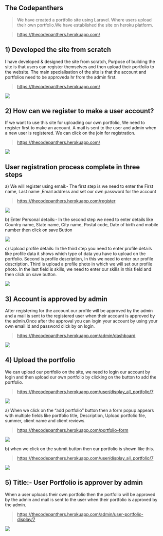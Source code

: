 <h2>The Codepanthers</h2>
<blockquote><p>We have created a portfolio site using Laravel. Where users upload their own portfolio.We have established the site on heroku platform.</p></blockquote>
<blockquote><a href="">https://thecodepanthers.herokuapp.com/</a></blockquote>
<h2>1) Developed the site from scratch</h2>
<p>I have developed & designed the site from scratch, Purpose of building the site is that users can register themselves and then upload their portfolio to the website. The main specialisation of the site is that the account and portfolios need to be approveda hr from the admin first. 
</p>
<blockquote><a href="">https://thecodepanthers.herokuapp.com/</a></blockquote>
<img src="https://user-images.githubusercontent.com/101111690/158738349-e9a585c1-30c5-42df-a54b-efa3edb09385.png">
<h2>2) How can we register to make a user account?</h2>
<p>If we want to use this site for uploading our own portfolio, We need to register first to make an account. A mail is sent to the user and admin when a new user is registered. We can click on the join for registration. </p>
<blockquote><a href="">https://thecodepanthers.herokuapp.com/</a></blockquote>
<img src="https://user-images.githubusercontent.com/101111690/158739090-c57e0c6b-5ca5-4957-bb31-3fb30038e4c8.png">
<h2> User registration process complete in three steps</h2>
<p>a) We will register using email:- The first step is we need to enter the First name, Last name ,Email address and set our own password for the account</p>
<blockquote><a href="">https://thecodepanthers.herokuapp.com/register</a></blockquote>
<img src="https://user-images.githubusercontent.com/101111690/158740357-40237615-5804-458e-81b8-71c09f15975b.png">
<p>b) Enter Personal details:- In the second step we need to enter details like Country name, State name, City name, Postal code, Date of birth and mobile number then click on save Button</p>
<img src="https://user-images.githubusercontent.com/101111690/158740857-7eae8bfc-cee5-44fb-953b-396304db181a.png">
<p>c) Upload profile details: In the third step you need to enter profile details like profile data it shows which type of data you have to upload on the portfolio. Second is profile description, In this we need to enter our profile description. Third is upload a profile photo in which we will set our profile photo. In the last field is skills, we need to enter our skills in this field and then click on save button.</p>
<img src="https://user-images.githubusercontent.com/101111690/158741011-6908cdef-2415-4235-8a82-29e916163734.png">
<h2>3) Account is approved by admin</h2>
<p>After registering for the account our profile will be approved by the admin and a mail is sent to the registered user when their account is approved by the admin.Once after the approval you can login your account by using your own email id and password click by on login.</p>
<blockquote><a href="">https://thecodepanthers.herokuapp.com/admin/dashboard</a></blockquote>
<img src="https://user-images.githubusercontent.com/101111690/158741290-eeabd940-9e72-4d66-89ea-505c0854fb65.png">
<h2>4) Upload the portfolio</h2>
<p>We can upload our portfolio on the site, we need to login our account by login and then upload our own portfolio by clicking on the button to add the portfolio.</p>
<blockquote><a href="">https://thecodepanthers.herokuapp.com/user/display_all_portfolio/7</a></blockquote>
<img src="https://user-images.githubusercontent.com/101111690/158741528-53bf5c9e-7c52-4657-a29c-e2efe57f8421.png">
<p>a) When we click on the “add portfolio” button then a form popup appears with multiple fields like portfolio title, Description, Upload portfolio file, summer, client name and client reviews.</p>
<blockquote><a href="">https://thecodepanthers.herokuapp.com/portfolio-form</a></blockquote>
<img src="https://user-images.githubusercontent.com/101111690/158741707-b61146aa-c32f-4a48-9ef8-d4c29f295d30.png">
<p>b) when we click on the submit button then our portfolio is shown like this.</p>
<blockquote><a href="">https://thecodepanthers.herokuapp.com/user/display_all_portfolio/7</a></blockquote>
<img src="https://user-images.githubusercontent.com/101111690/158741910-9cc328ec-ae42-4b6e-9e36-7aca77bd338f.png">
<h2>5) Title:- User Portfolio is approver by admin</h2>
<p>When a user uploads their own portfolio then the portfolio will be approved by the admin and mail is sent to the user when their portfolio is approved by the admin.</p>
<blockquote><a href="">https://thecodepanthers.herokuapp.com/admin/user-portfolio-display/7</a></blockquote>
<img src="https://user-images.githubusercontent.com/101111690/158742280-e94e3c84-d3ad-4d76-86f7-695bcef4ebbe.png">
